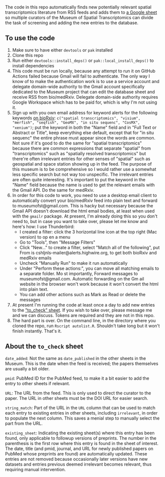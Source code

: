 The code in this repo automatically finds new potentially relevant spatial transcriptomics literature from RSS feeds and adds them to [a Google sheet](https://docs.google.com/spreadsheets/d/1sJDb9B7AtYmfKv4-m8XR7uc3XXw_k4kGSout8cqZ8bY/edit?pli=1#gid=305027376) so multiple curators of the Museum of Spatial Transcriptomics can divide the task of screening and adding the new entries to the database.

## To use the code

1. Make sure to have either `devtools` or `pak` installed
2. Clone this repo
3. Run either `devtools::install_deps()` or `pak::local_install_deps()` to install dependencies
4. This code must be run locally, because any attempt to run it on GitHub Actions failed because Gmail will fail to authenticate. The only way I know of to make the authentication work is to use a service account and delegate domain-wide authority to the Gmail account specifically dedicated to the Museum project that can edit the database sheet and receive RSS from bio/medRxiv. Delegate domain-side authority requires Google Workspace which has to be paid for, which is why I'm not using it.
5. Sign up with you own email address for keyword alerts for the following keywords [on bioRxiv](https://www.biorxiv.org/alerts): `c("spatial transcriptomics", "visium", "merfish", "seqfish", "GeoMX", "in situ sequenc", "CosMX", "xenium")`; put the keyword in both the "Name" field and in "Full Text or Abstract or Title", keep everything else default, except that for "in situ sequenc" the entire phrase must appear since the words are common. Not sure if it's good to do the same for "spatial transcriptomics" because there are common expressions that separate "spatial" from "transcriptomics" such as "spatially resolved transcriptomics" but there're often irrelevant entries for other senses of "spatial" such as geospatial and space station showing up in the feed. The purpose of this museum is to be comprehensive so I would rather use a somewhat less specific search but not way too unspecific. The irrelevant entries are often quite interesting. It's important to put the keyword in the "Name" field because the name is used to get the relevant emails with the Gmail API. Do the same for medRxiv.
6. In order for this code to work, you need to use a desktop email client to automatically convert your bio/medRxiv feed into plain text and forward to museumofst\@gmail.com. This is hacky but necessary because the Gmail API doesn't download the html email bodies, at least when used with the `gmailr` package. At present, I'm already doing this so you don't need to, but in case you want to take over, please let me know and here's how: I use Thunderbird: 
    - I created a filter: click the 3 horizontal line icon at the top right (Mac version) to op  en a menu
    - Go to "Tools", then "Message Filters"
    - Click "New..." to create a filter, select "Match all of the following", put From is cshljnls-mailer\@alerts.highwire.org, to get both bioRxiv and medRxiv emails
    - Uncheck "Manually Run" to make it run automatically
    - Under "Perform these actions:", you can move all matching emails to a separate folder. Mo  st importantly, Forward messages to museumofst\@gmail.com. Automatic forwarding on the Gm  ail website in the browser won't work because it won't convert the html into plain text.
    - You can add other actions such as Mark as Read or delete the messages
7. At present I'm running the code at least once a day to add new entries to the ["to_check" sheet](https://docs.google.com/spreadsheets/d/1sJDb9B7AtYmfKv4-m8XR7uc3XXw_k4kGSout8cqZ8bY/edit?pli=1#gid=305027376). If you wish to take over, please message me and we can discuss. Tokens are required and they are not in this repo.
8. The hard part is over. On the command line, in the directory where you cloned the repo, run `Rscript autolist.R`. Shouldn't take long but it won't finish instantly. That's it.

## About the `to_check` sheet
`date_added`: Not the same as `date_published` in the other sheets in the Museum. This is the date when the feed is received; the papers themselves are usually a bit older.

`pmid`: PubMed ID for the PubMed feed, to make it a bit easier to add the entry to other sheets if relevant.

`URL`: The URL from the feed. This is only used to direct the curator to the paper. The URL in other sheets must be the DOI URL for easier search.

`string_match`: Part of the URL in the `URL` column that can be used to match each entry to existing entries in other sheets, including `irrelevant`, in order to populate the next column. This saves a menial step to manually select the part from the URL.

`existing_sheet`: Indicating the existing sheet(s) where this entry has been found, only applicable to followup versions of preprints. The number in the parenthesis is the first row where this entry is found in the sheet of interest. The date, title (and pmid, journal, and URL for newly published papers on PubMed whose preprints are found) are automatically updated. These entries are not removed because occasionally later versions have new datasets and entries previous deemed irrelevant becomes relevant, thus requiring manual intervention.
